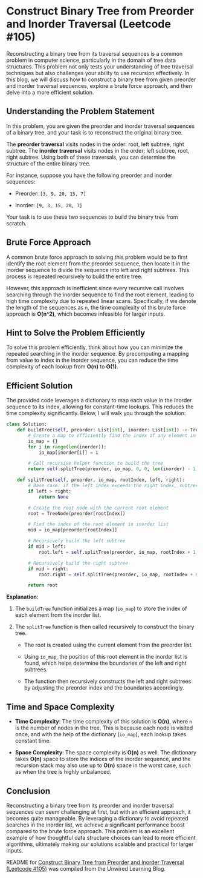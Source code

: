 # Construct Binary Tree from Preorder and Inorder Traversal (Leetcode #105)

Reconstructing a binary tree from its traversal sequences is a common problem in computer science, particularly in the domain of tree data structures. This problem not only tests your understanding of tree traversal techniques but also challenges your ability to use recursion effectively. In this blog, we will discuss how to construct a binary tree from given preorder and inorder traversal sequences, explore a brute force approach, and then delve into a more efficient solution.

## Understanding the Problem Statement

In this problem, you are given the preorder and inorder traversal sequences of a binary tree, and your task is to reconstruct the original binary tree.

The **preorder traversal** visits nodes in the order: root, left subtree, right subtree. The **inorder traversal** visits nodes in the order: left subtree, root, right subtree. Using both of these traversals, you can determine the structure of the entire binary tree.

For instance, suppose you have the following preorder and inorder sequences:

* Preorder: `[3, 9, 20, 15, 7]`
    
* Inorder: `[9, 3, 15, 20, 7]`
    

Your task is to use these two sequences to build the binary tree from scratch.

## Brute Force Approach

A common brute force approach to solving this problem would be to first identify the root element from the preorder sequence, then locate it in the inorder sequence to divide the sequence into left and right subtrees. This process is repeated recursively to build the entire tree.

However, this approach is inefficient since every recursive call involves searching through the inorder sequence to find the root element, leading to high time complexity due to repeated linear scans. Specifically, if we denote the length of the sequences as `n`, the time complexity of this brute force approach is **O(n^2)**, which becomes infeasible for larger inputs.

## Hint to Solve the Problem Efficiently

To solve this problem efficiently, think about how you can minimize the repeated searching in the inorder sequence. By precomputing a mapping from value to index in the inorder sequence, you can reduce the time complexity of each lookup from **O(n)** to **O(1)**.

## Efficient Solution

The provided code leverages a dictionary to map each value in the inorder sequence to its index, allowing for constant-time lookups. This reduces the time complexity significantly. Below, I will walk you through the solution:

```python
class Solution:
    def buildTree(self, preorder: List[int], inorder: List[int]) -> TreeNode:
        # Create a map to efficiently find the index of any element in inorder list
        io_map = {}
        for i in range(len(inorder)):
            io_map[inorder[i]] = i

        # Call recursive helper function to build the tree
        return self.splitTree(preorder, io_map, 0, 0, len(inorder) - 1)

    def splitTree(self, preorder, io_map, rootIndex, left, right):
        # Base case: if the left index exceeds the right index, subtree is empty
        if left > right:
            return None

        # Create the root node with the current root element
        root = TreeNode(preorder[rootIndex])

        # Find the index of the root element in inorder list
        mid = io_map[preorder[rootIndex]]

        # Recursively build the left subtree
        if mid > left:
            root.left = self.splitTree(preorder, io_map, rootIndex + 1, left, mid - 1)

        # Recursively build the right subtree
        if mid < right:
            root.right = self.splitTree(preorder, io_map, rootIndex + mid - left + 1, mid + 1, right)

        return root
```

**Explanation**:

1. The `buildTree` function initializes a map (`io_map`) to store the index of each element from the inorder list.
    
2. The `splitTree` function is then called recursively to construct the binary tree.
    
    * The root is created using the current element from the preorder list.
        
    * Using `io_map`, the position of this root element in the inorder list is found, which helps determine the boundaries of the left and right subtrees.
        
    * The function then recursively constructs the left and right subtrees by adjusting the preorder index and the boundaries accordingly.
        

## Time and Space Complexity

* **Time Complexity**: The time complexity of this solution is **O(n)**, where `n` is the number of nodes in the tree. This is because each node is visited once, and with the help of the dictionary (`io_map`), each lookup takes constant time.
    
* **Space Complexity**: The space complexity is **O(n)** as well. The dictionary takes **O(n)** space to store the indices of the inorder sequence, and the recursion stack may also use up to **O(n)** space in the worst case, such as when the tree is highly unbalanced.
    

## Conclusion

Reconstructing a binary tree from its preorder and inorder traversal sequences can seem challenging at first, but with an efficient approach, it becomes quite manageable. By leveraging a dictionary to avoid repeated searches in the inorder list, we achieve a significant performance boost compared to the brute force approach. This problem is an excellent example of how thoughtful data structure choices can lead to more efficient algorithms, ultimately making our solutions scalable and practical for larger inputs.


README for [Construct Binary Tree from Preorder and Inorder Traversal (Leetcode #105)](https://blog.unwiredlearning.com/construct-binary-tree-from-preorder-and-inorder-traversal) was compiled from the Unwired Learning Blog.